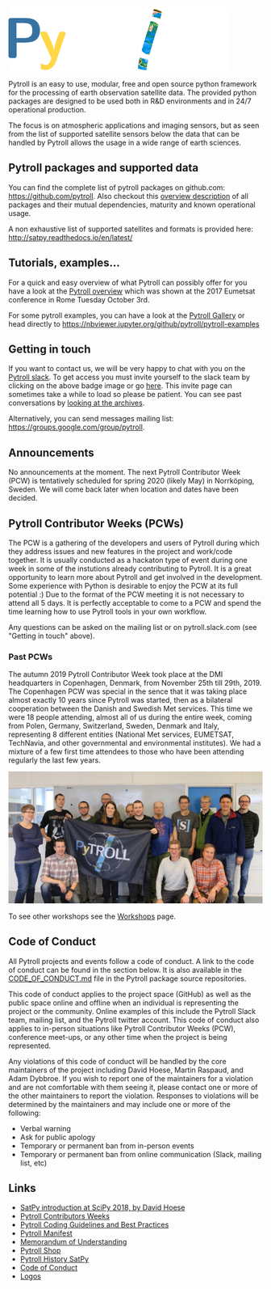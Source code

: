 ![Pytroll Logo](./logos/pytroll_dark_small.png)

Pytroll is an easy to use, modular, free and open source python framework for the processing of earth observation satellite data. The provided python packages are designed to be used both in R&D environments and in 24/7 operational production.

The focus is on atmospheric applications and imaging sensors, but as seen from the list of supported satellite sensors below the data that can be handled by Pytroll allows the usage in a wide range of earth sciences.

## Pytroll packages and supported data

You can find the complete list of pytroll packages on github.com: <https://github.com/pytroll>.
Also checkout this [overview description](pytroll_packages_overview.md) of all packages and their mutual 
dependencies, maturity and known operational usage.

A non exhaustive list of supported satellites and formats is provided here: <http://satpy.readthedocs.io/en/latest/>

## Tutorials, examples...

For a quick and easy overview of what Pytroll can possibly offer for you have a look at the [Pytroll overview](https://docs.google.com/presentation/d/10QSq6H0QL4WruEiY-1TU4Rk-f05QzZOZ1UoD9adx9ow/edit?usp=sharing) which was shown at the 2017 Eumetsat conference in Rome Tuesday October 3rd.

For some pytroll examples, you can have a look at the [Pytroll Gallery](gallery.md) or head directly to <https://nbviewer.jupyter.org/github/pytroll/pytroll-examples>

## Getting in touch

<script async defer src="https://pytrollslackin.herokuapp.com/slackin.js"></script>

If you want to contact us, we will be very happy to chat with you on the [Pytroll slack](https://pytroll.slack.com).
To get access you must invite yourself to the slack team by clicking on the
above badge image or go [here](https://pytrollslackin.herokuapp.com/). This
invite page can sometimes take a while to load so please be patient.
You can see past conversations by
[looking at the archives](https://pytroll.slackarchive.io).

Alternatively, you can send messages mailing list: <https://groups.google.com/group/pytroll>.

## Announcements

No announcements at the moment. The next Pytroll Contributor Week (PCW) is
tentatively scheduled for spring 2020 (likely May) in Norrköping, Sweden. We
will come back later when location and dates have been decided.



## Pytroll Contributor Weeks (PCWs)

The PCW is a gathering of the developers and users of Pytroll during which they
address issues and new features in the project and work/code together. It is
usually conducted as a hackaton type of event during one week in some of the
instutions already contributing to Pytroll. It is a great opportunity to learn
more about Pytroll and get involved in the development. Some experience with
Python is desirable to enjoy the PCW at its full potential :) Due to the format
of the PCW meeting it is not necessary to attend all 5 days. It is perfectly
acceptable to come to a PCW and spend the time learning how to use Pytroll
tools in your own workflow.

Any questions can be asked on the mailing list or on pytroll.slack.com (see "Getting in touch" above).

### Past PCWs

The autumn 2019 Pytroll Contributor Week took place at the DMI headquarters in
Copenhagen, Denmark, from November 25th till 29th, 2019. The Copenhagen PCW was
special in the sence that it was taking place almost exactly 10 years since
Pytroll was started, then as a bilateral cooperation between the Danish and
Swedish Met services. This time we were 18 people attending, almost all of us
during the entire week, coming from Polen, Germany, Switzerland, Sweden,
Denmark and Italy, representing 8 different entities (National Met services,
EUMETSAT, TechNavia, and other governmental and environmental institutes). We
had a mixture of a few first time attendees to those who have been attending
regularly the last few years.

![PCW@DMI](workshops/IMG_5639_cropped_thumb.JPG)

To see other workshops see the [Workshops](./workshops/index.md) page.

## Code of Conduct

All Pytroll projects and events follow a code of conduct. A link to the code
of conduct can be found in the section below. It is also available in the
[CODE_OF_CONDUCT.md](CODE_OF_CONDUCT.md) file in the Pytroll package source
repositories.

This code of conduct applies to the
project space (GitHub) as well as the public space online and offline when
an individual is representing the project or the community. Online examples
of this include the Pytroll Slack team, mailing list, and the Pytroll twitter
account. This code of conduct also applies to in-person situations like
Pytroll Contributor Weeks (PCW), conference meet-ups, or any other time when
the project is being represented.

Any violations of this code of conduct will be handled by the core maintainers
of the project including David Hoese, Martin Raspaud, and Adam Dybbroe.
If you wish to report one of the maintainers for a violation and are
not comfortable with them seeing it, please contact one or more of the other
maintainers to report the violation. Responses to violations will be
determined by the maintainers and may include one or more of the following:

- Verbal warning
- Ask for public apology
- Temporary or permanent ban from in-person events
- Temporary or permanent ban from online communication (Slack, mailing list, etc)

## Links

- [SatPy introduction at SciPy 2018, by David Hoese](https://www.youtube.com/watch?v=G-fz8L9xHIs)
- [Pytroll Contributors Weeks](workshops/index.md)
- [Pytroll Coding Guidelines and Best Practices](guidelines.md)
- [Pytroll Manifest](manifest.md)
- [Memorandum of Understanding](pytroll_mou_20170222.pdf)
- [Pytroll Shop](http://pytroll.spreadshirt.net/)
- [Pytroll History SatPy](https://youtu.be/eBQi2G_fqXQ)
- [Code of Conduct](CODE_OF_CONDUCT.md)
- [Logos](logos/index.md)
